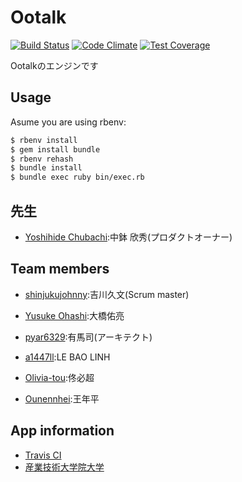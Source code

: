 Ootalk
========

[![Build Status](https://travis-ci.org/SBR2015/ootalk.svg?branch=master)](https://travis-ci.org/SBR2015/ootalk)
[![Code Climate](https://codeclimate.com/github/SBR2015/OoTalk/badges/gpa.svg)](https://codeclimate.com/github/SBR2015/OoTalk)
[![Test Coverage](https://codeclimate.com/github/SBR2015/OoTalk/badges/coverage.svg)](https://codeclimate.com/github/SBR2015/OoTalk/coverage)

Ootalkのエンジンです

Usage
-----

Asume you are using rbenv:

```bash
$ rbenv install
$ gem install bundle
$ rbenv rehash
$ bundle install
$ bundle exec ruby bin/exec.rb
```

先生
---------------
- [Yoshihide Chubachi](https://github.com/ychubachi):中鉢 欣秀(プロダクトオーナー)

Team members
---------------
- [shinjukujohnny](https://github.com/shinjukujohnny):吉川久文(Scrum master)

- [Yusuke Ohashi](https://github.com/yuchan):大橋佑亮

- [pyar6329](https://github.com/pyar6329):有馬司(アーキテクト)

- [a1447ll](https://github.com/a1447ll):LE BAO LINH

- [Olivia-tou](https://github.com/Olivia-tou):佟必超

- [Ounennhei](https://github.com/Ounennhei):王年平

App information
---------------
- [Travis CI](https://travis-ci.org/SBR2015/Ootalk)
- [産業技術大学院大学](http://aiit.ac.jp/)
